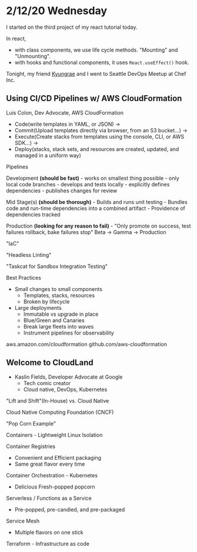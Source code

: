 # 2/12/20 Wednesday 

I started on the third project of my react tutorial today. 

In react, 
  - with class components, we use life cycle methods. "Mounting" and "Unmounting". 
  - with hooks and functional components, it uses `React.useEffect()` hook. 


Tonight, my friend [Kyungrae](https://github.com/jeremymaya) and I went to Seattle DevOps Meetup at Chef Inc.

## Using CI/CD Pipelines w/ AWS CloudFormation
Luis Colon, Dev Advocate, AWS CloudFormation

- Code(write templates in YAML, or JSON) -> 
- Commit(Upload templates directly via browser, from an S3 bucket...) -> 
- Execute(Create stacks from templates using the console, CLI, or AWS SDK...) -> 
- Deploy(stacks, stack sets, and resources are created, updated, and managed in a uniform way)

Pipelines

  Development **(should be fast)**
    - works on smallest thing possible
    - only local code branches
    - develops and tests locally
    - explicitly defines dependencies
    - publishes changes for review 

  Mid Stage(s) **(should be thorough)**
    - Builds and runs unit testing
    - Bundles code and run-time dependencies into a combined artifact
    - Providence of dependencies tracked 

  Production **(looking for any reason to fail)**
    - "Only promote on success, test failures rollback, bake failures stop"
    Beta -> Gamma -> Production 

"IaC"

"Headless Linting" 

"Taskcat for Sandbox Integration Testing" 

Best Practices
  - Small changes to small components
    - Templates, stacks, resources
    - Broken by lifecycle
  - Large deployments
    - Immutable vs upgrade in place
    - Blue/Green and Canaries
    - Break large fleets into waves 
    - Instrument pipelines for observability

aws.amazon.com/cloudformation
github.com/aws-cloudformation

## Welcome to CloudLand

- Kaslin Fields, Developer Advocate at Google 
  - Tech comic creator
  - Cloud native, DevOps, Kubernetes

"Lift and Shift"(In-House) vs. Cloud Native 

Cloud Native Computing Foundation (CNCF)

"Pop Corn Example" 

Containers - Lightweight Linux Isolation 

Container Registries
  - Convenient and Efficient packaging 
  - Same great flavor every time

Container Orchestration - Kubernetes
  - Delicious Fresh-popped popcorn 

Serverless / Functions as a Service
  - Pre-popped, pre-candied, and pre-packaged 

Service Mesh 
  - Multiple flavors on one stick 

Terraform - Infrastructure as code 





